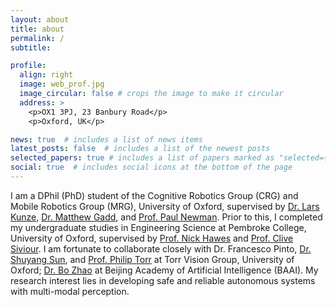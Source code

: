```yaml
---
layout: about
title: about
permalink: /
subtitle:

profile:
  align: right
  image: web_prof.jpg
  image_circular: false # crops the image to make it circular
  address: >
    <p>OX1 3PJ, 23 Banbury Road</p>
    <p>Oxford, UK</p>

news: true  # includes a list of news items
latest_posts: false  # includes a list of the newest posts
selected_papers: true # includes a list of papers marked as "selected={true}"
social: true  # includes social icons at the bottom of the page
---
```


I am a DPhil (PhD) student of the Cognitive Robotics Group (CRG) and Mobile Robotics Group (MRG), University of Oxford, supervised by [Dr. Lars Kunze](https://ori.ox.ac.uk/people/lars-kunze/), [Dr. Matthew Gadd](https://mttgdd.github.io/), and [Prof. Paul Newman](https://www.ori.ox.ac.uk/people/paul-newman/). Prior to this, I completed my undergraduate studies in Engineering Science at Pembroke College, University of Oxford, supervised by [Prof. Nick Hawes](https://www.robots.ox.ac.uk/~nickh/) and [Prof. Clive Siviour](https://eng.ox.ac.uk/people/clive-siviour/). I am fortunate to collaborate closely with Dr. Francesco Pinto, [Dr. Shuyang Sun](https://kevin-ssy.github.io/), and [Prof. Philip Torr](https://www.robots.ox.ac.uk/~phst/) at Torr Vision Group, University of Oxford; [Dr. Bo Zhao](https://www.bozhao.me/) at Beijing Academy of Artificial Intelligence (BAAI). My research interest lies in developing safe and reliable autonomous systems with multi-modal perception.

<!-- Test Tese. Tell the world about yourself. Link to your favorite [subreddit](http://reddit.com). You can put a picture in, too. The code is already in, just name your picture `prof_pic.jpg` and put it in the `img/` folder.

Put your address / P.O. box / other info right below your picture. You can also disable any of these elements by editing `profile` property of the YAML header of your `_pages/about.md`. Edit `_bibliography/papers.bib` and Jekyll will render your [publications page](/al-folio/publications/) automatically.

Link to your social media connections, too. This theme is set up to use [Font Awesome icons](http://fortawesome.github.io/Font-Awesome/) and [Academicons](https://jpswalsh.github.io/academicons/), like the ones below. Add your Facebook, Twitter, LinkedIn, Google Scholar, or just disable all of them. -->
